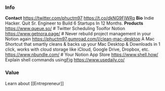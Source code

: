 ### Info
**Contact**
	https://twitter.com/phuctm97
	https://t.co/dkNG9FlWRq
**Bio**
	Indie Hacker. Quit Sr. Engineer to Build 6 Startups In 12 Months.
**Products**
	https://www.queue.so/ # Twitter Scheduling Toolfor Notion
	https://www.getnora.page/ # Never rebuild project management in your Notion again
	https://phuctm97.gumroad.com/l/clean-mac-desktop A Mac Shortcut that smartly cleans & backs up your Mac Desktop & Downloads in 1 click, works with cloud storage like iCloud, Google Drive, Dropbox, etc.
	https://www.nbundle.com/ # Your Notion App Store
	https://www.shell.how/ Explain shell commands using[Fig](https://fig.io/)
	https://www.usedaily.co/

### Value
Learn about [[Entrepreneur]] 